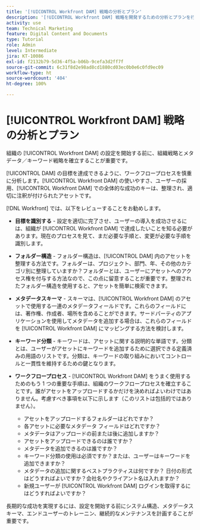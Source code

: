 ```yaml
---
title: '[!UICONTROL Workfront DAM] 戦略の分析とプラン'
description: '[!UICONTROL Workfront DAM] 戦略を開発するための分析とプランを行う方法について説明します。'
activity: use
team: Technical Marketing
feature: Digital Content and Documents
type: Tutorial
role: Admin
level: Intermediate
jira: KT-10086
exl-id: f2132b79-5d36-4f5a-b06b-9cefa3d2ff7f
source-git-commit: 6c31f8d2e98ad8cd1880cd03ec0b0e6c0fd9ec09
workflow-type: ht
source-wordcount: '404'
ht-degree: 100%

---
```


# [!UICONTROL Workfront DAM] 戦略の分析とプラン

組織の [!UICONTROL Workfront DAM] の設定を開始する前に、組織戦略とメタデータ／キーワード戦略を確立することが重要です。

[!UICONTROL DAM] の目標を達成できるように、ワークフロープロセスを慎重に分析します。[!UICONTROL Workfront DAM] の使いやすさ、ユーザーの採用、[!UICONTROL Workfront DAM] での全体的な成功のキーは、整理され、適切に注釈が付けられたアセットです。

[!DNL Workfront] では、以下をレビューすることをお勧めします。

* **目標を識別する** - 設定を適切に完了させ、ユーザーの導入を成功させるには、組織が [!UICONTROL Workfront DAM] で達成したいことを知る必要があります。現在のプロセスを見て、まだ必要な手順と、変更が必要な手順を識別します。
* **フォルダー構造** - フォルダー構造は、[!UICONTROL DAM] 内のアセットを整理する方法です。フォルダーは、プロジェクト、部門、年、その他のカテゴリ別に整理していますか？フォルダーとは、ユーザーにアセットへのアクセス権を付与する方法なので、この点に留意することが重要です。整理されたフォルダー構造を使用すると、アセットを簡単に検索できます。
* **メタデータスキーマ** - スキーマは、[!UICONTROL Workfront DAM] のアセットで使用する一連のメタデータフィールドです。これらのフィールドには、著作権、作成者、場所を含めることができます。サードパーティのアプリケーションを使用してメタデータを追加する場合は、これらのフィールドを [!UICONTROL Workfront DAM] にマッピングする方法を検討します。
* **キーワード分類** - キーワードは、アセットに関する説明的な単語です。分類とは、ユーザーがアセットにキーワードを追加するために選択できる定義済みの用語のリストです。分類は、キーワードの取り組みにおいてコントロールと一貫性を維持するための鍵となります。
* **ワークフロープロセス** - [!UICONTROL Workfront DAM] をうまく使用するためのもう 1 つの重要な手順は、組織のワークフロープロセスを確立することです。誰がアセットをアップロードするかだけを決めればよいわけではありません。考慮すべき事項を以下に示します（このリストは包括的ではありません）。

   * アセットをアップロードするフォルダーはどれですか？
   * 各アセットに必要なメタデータ フィールドはどれですか？
   * メタデータはアップロードの前または後に追加しますか？
   * アセットをアップロードできるのは誰ですか？
   * メタデータを追加できるのは誰ですか？
   * キーワード分類の使用は必須ですか？または、ユーザーはキーワードを追加できますか？
   * メタデータの追加に関するベストプラクティスは何ですか？ 日付の形式はどうすればよいですか？会社名やクライアント名は入れますか？
   * 新規ユーザーが [!UICONTROL Workfront DAM] ログインを取得するにはどうすればよいですか？

長期的な成功を実現するには、設定を開始する前にシステム構造、メタデータスキーマ、エンドユーザーのトレーニン、継続的なメンテナンスを計画することが重要です。
